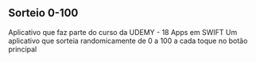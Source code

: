 ## Sorteio 0-100 ##
Aplicativo que faz parte do curso da UDEMY - 18 Apps em SWIFT
Um aplicativo que sorteia randomicamente de 0 a 100 a cada toque no botão principal
